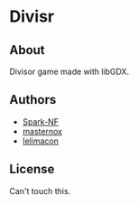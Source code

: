 # Divisr

## About
Divisor game made with libGDX. 

## Authors
* [Spark-NF](https://github.com/Spark-NF)
* [masternox](https://github.com/masternox)
* [lelimacon](https://github.com/lelimacon)

## License
Can't touch this.
